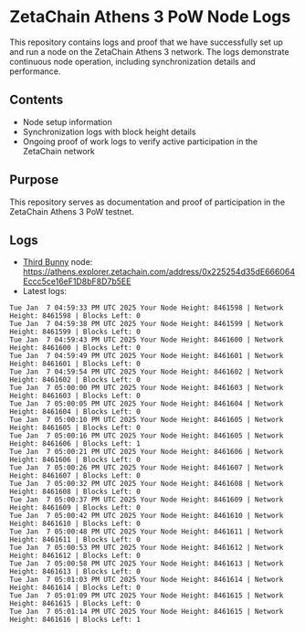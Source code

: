 # ZetaChain Athens 3 PoW Node Logs
This repository contains logs and proof that we have successfully set up and run a node on the ZetaChain Athens 3 network. The logs demonstrate continuous node operation, including synchronization details and performance.

## Contents
- Node setup information
- Synchronization logs with block height details
- Ongoing proof of work logs to verify active participation in the ZetaChain network

## Purpose
This repository serves as documentation and proof of participation in the ZetaChain Athens 3 PoW testnet.

## Logs

- [Third Bunny](https://thirdbunny.xyz/) node: https://athens.explorer.zetachain.com/address/0x225254d35dE666064Eccc5ce16eF1D8bF8D7b5EE
- Latest logs:
```
Tue Jan  7 04:59:33 PM UTC 2025 Your Node Height: 8461598 | Network Height: 8461598 | Blocks Left: 0
Tue Jan  7 04:59:38 PM UTC 2025 Your Node Height: 8461599 | Network Height: 8461599 | Blocks Left: 0
Tue Jan  7 04:59:43 PM UTC 2025 Your Node Height: 8461600 | Network Height: 8461600 | Blocks Left: 0
Tue Jan  7 04:59:49 PM UTC 2025 Your Node Height: 8461601 | Network Height: 8461601 | Blocks Left: 0
Tue Jan  7 04:59:54 PM UTC 2025 Your Node Height: 8461602 | Network Height: 8461602 | Blocks Left: 0
Tue Jan  7 05:00:00 PM UTC 2025 Your Node Height: 8461603 | Network Height: 8461603 | Blocks Left: 0
Tue Jan  7 05:00:05 PM UTC 2025 Your Node Height: 8461604 | Network Height: 8461604 | Blocks Left: 0
Tue Jan  7 05:00:10 PM UTC 2025 Your Node Height: 8461605 | Network Height: 8461605 | Blocks Left: 0
Tue Jan  7 05:00:16 PM UTC 2025 Your Node Height: 8461605 | Network Height: 8461606 | Blocks Left: 1
Tue Jan  7 05:00:21 PM UTC 2025 Your Node Height: 8461606 | Network Height: 8461606 | Blocks Left: 0
Tue Jan  7 05:00:26 PM UTC 2025 Your Node Height: 8461607 | Network Height: 8461607 | Blocks Left: 0
Tue Jan  7 05:00:32 PM UTC 2025 Your Node Height: 8461608 | Network Height: 8461608 | Blocks Left: 0
Tue Jan  7 05:00:37 PM UTC 2025 Your Node Height: 8461609 | Network Height: 8461609 | Blocks Left: 0
Tue Jan  7 05:00:42 PM UTC 2025 Your Node Height: 8461610 | Network Height: 8461610 | Blocks Left: 0
Tue Jan  7 05:00:48 PM UTC 2025 Your Node Height: 8461611 | Network Height: 8461611 | Blocks Left: 0
Tue Jan  7 05:00:53 PM UTC 2025 Your Node Height: 8461612 | Network Height: 8461612 | Blocks Left: 0
Tue Jan  7 05:00:58 PM UTC 2025 Your Node Height: 8461613 | Network Height: 8461613 | Blocks Left: 0
Tue Jan  7 05:01:03 PM UTC 2025 Your Node Height: 8461614 | Network Height: 8461614 | Blocks Left: 0
Tue Jan  7 05:01:09 PM UTC 2025 Your Node Height: 8461615 | Network Height: 8461615 | Blocks Left: 0
Tue Jan  7 05:01:14 PM UTC 2025 Your Node Height: 8461615 | Network Height: 8461616 | Blocks Left: 1
```

